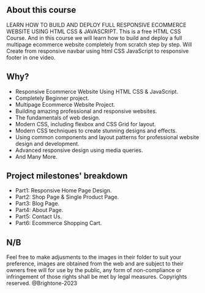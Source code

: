 ## About this course

LEARN HOW TO BUILD AND DEPLOY FULL RESPONSIVE ECOMMERCE WEBSITE USING HTML CSS & JAVASCRIPT. This is a free HTML CSS Course. And in this course we will learn how to build and deploy a full multipage ecommerce website completely from scratch step by step. Will Create from responsive navbar using html CSS JavaScript to responsive footer in one video.

## Why?

- Responsive Ecommerce Website Using HTML CSS & JavaScript.
- Completely Beginner project.
- Multipage Ecommerce Website Project.
- Building amazing professional and responsive websites.
- The fundamentals of web design.
- Modern CSS, including flexbox and CSS Grid for layout.
- Modern CSS techniques to create stunning designs and effects.
- Using common components and layout patterns for professional website design and development.
- Advanced responsive design using media queries.
- And Many More.

## Project milestones' breakdown

- Part1: Responsive Home Page Design.
- Part2: Shop Page & Single Product Page.
- Part3: Blog Page.
- Part4: About Page.
- Part5: Contact Us.
- Part6: Ecommerce Shopping Cart.

## N/B

Feel free to make adjusments to the images in their folder to suit your preference, images are obtained from the web and are subject to their owners free will for use by the public, any form of non-compliance or infringement of those rights shall be met by legal measures. Copyrights reserved. @Brightone-2023
